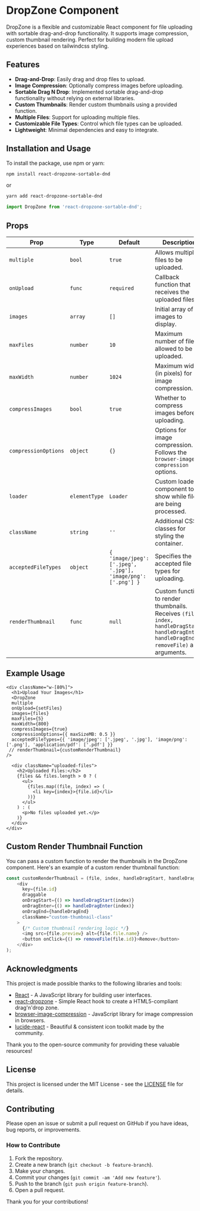 # DropZone Component

DropZone is a flexible and customizable React component for file uploading with sortable drag-and-drop functionality. It supports image compression, custom thumbnail rendering. Perfect for building modern file upload experiences based on tailwindcss styling.

## Features

- **Drag-and-Drop**: Easily drag and drop files to upload.
- **Image Compression**: Optionally compress images before uploading.
- **Sortable Drag N Drop**: Implemented sortable drag-and-drop functionality without relying on external libraries.
- **Custom Thumbnails**: Render custom thumbnails using a provided function.
- **Multiple Files**: Support for uploading multiple files.
- **Customizable File Types**: Control which file types can be uploaded.
- **Lightweight**: Minimal dependencies and easy to integrate.

## Installation and Usage

To install the package, use npm or yarn:

```bash
npm install react-dropzone-sortable-dnd
```
or
```bash
yarn add react-dropzone-sortable-dnd
```

```javascript
import DropZone from 'react-dropzone-sortable-dnd';

```

## Props

| Prop                | Type                 | Default                     | Description                                                                                          |
| ------------------- | -------------------- | --------------------------- | ---------------------------------------------------------------------------------------------------- |
| `multiple`          | `bool`               | `true`                      | Allows multiple files to be uploaded.                                                                |
| `onUpload`          | `func`               | `required`                  | Callback function that receives the uploaded files.                                                  |
| `images`            | `array`              | `[]`                        | Initial array of images to display.                                                                  |
| `maxFiles`          | `number`             | `10`                        | Maximum number of files allowed to be uploaded.                                                      |
| `maxWidth`          | `number`             | `1024`                      | Maximum width (in pixels) for image compression.                                                     |
| `compressImages`    | `bool`               | `true`                      | Whether to compress images before uploading.                                                         |
| `compressionOptions`| `object`             | `{}`                        | Options for image compression. Follows the `browser-image-compression` options.                      |
| `loader`            | `elementType`        | `Loader`                    | Custom loader component to show while files are being processed.                                     |
| `className`         | `string`             | `''`                        | Additional CSS classes for styling the container.                                                    |
| `acceptedFileTypes` | `object`             | `{ 'image/jpeg': ['.jpeg', '.jpg'], 'image/png': ['.png'] }` | Specifies the accepted file types for uploading.                         |
| `renderThumbnail`   | `func`               | `null`                      | Custom function to render thumbnails. Receives `(file, index, handleDragStart, handleDragEnter, handleDragEnd, removeFile)` as arguments. |

## Example Usage

    
    <div className="w-[80%]">
      <h1>Upload Your Images</h1>
      <DropZone
      multiple
      onUpload={setFiles}
      images={files}
      maxFiles={5}
      maxWidth={800}
      compressImages={true}
      compressionOptions={{ maxSizeMB: 0.5 }}
      acceptedFileTypes={{ 'image/jpeg': ['.jpeg', '.jpg'], 'image/png': ['.png'], 'application/pdf': ['.pdf'] }}
     // renderThumbnail={customRenderThumbnail}
    />

      <div className="uploaded-files">
        <h2>Uploaded Files:</h2>
        {files && files.length > 0 ? (
          <ul>
            {files.map((file, index) => (
              <li key={index}>{file.id}</li>
            ))}
          </ul>
        ) : (
          <p>No files uploaded yet.</p>
        )}
      </div>
    </div>

## Custom Render Thumbnail Function

You can pass a custom function to render the thumbnails in the DropZone component. Here's an example of a custom render thumbnail function:

```javascript
const customRenderThumbnail = (file, index, handleDragStart, handleDragEnter, handleDragEnd, removeFile) => (
    <div
      key={file.id}
      draggable
      onDragStart={() => handleDragStart(index)}
      onDragEnter={() => handleDragEnter(index)}
      onDragEnd={handleDragEnd}
      className="custom-thumbnail-class"
    >
      {/* Custom thumbnail rendering logic */}
      <img src={file.preview} alt={file.file.name} />
      <button onClick={() => removeFile(file.id)}>Remove</button>
    </div>
);
```

## Acknowledgments

This project is made possible thanks to the following libraries and tools:

- [React](https://reactjs.org/) - A JavaScript library for building user interfaces.
- [react-dropzone](https://react-dropzone.js.org/) - Simple React hook to create a HTML5-compliant drag'n'drop zone.
- [browser-image-compression](https://www.npmjs.com/package/browser-image-compression) - JavaScript library for image compression in browsers.
- [lucide-react](https://lucide.dev/) - Beautiful & consistent icon toolkit made by the community.

Thank you to the open-source community for providing these valuable resources!

## License

This project is licensed under the MIT License - see the [LICENSE](LICENSE) file for details.

## Contributing

Please open an issue or submit a pull request on GitHub if you have ideas, bug reports, or improvements.

### How to Contribute

1. Fork the repository.
2. Create a new branch (`git checkout -b feature-branch`).
3. Make your changes.
4. Commit your changes (`git commit -am 'Add new feature'`).
5. Push to the branch (`git push origin feature-branch`).
6. Open a pull request.

Thank you for your contributions!

